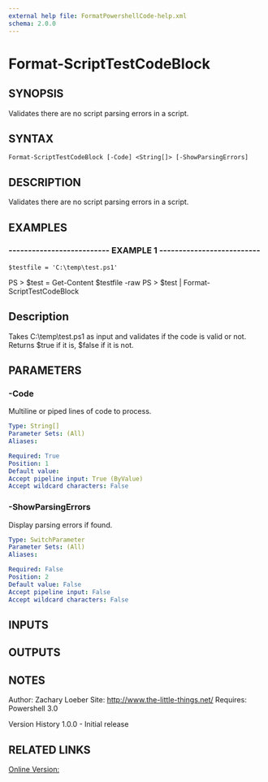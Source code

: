 ```yaml
---
external help file: FormatPowershellCode-help.xml
schema: 2.0.0
---
```


# Format-ScriptTestCodeBlock
## SYNOPSIS
Validates there are no script parsing errors in a script.

## SYNTAX

```
Format-ScriptTestCodeBlock [-Code] <String[]> [-ShowParsingErrors]
```

## DESCRIPTION
Validates there are no script parsing errors in a script.

## EXAMPLES

### -------------------------- EXAMPLE 1 --------------------------
```
$testfile = 'C:\temp\test.ps1'
```

PS \> $test = Get-Content $testfile -raw
PS \> $test | Format-ScriptTestCodeBlock

Description
-----------
Takes C:\temp\test.ps1 as input and validates if the code is valid or not.
Returns $true if it is, $false if it is not.

## PARAMETERS

### -Code
Multiline or piped lines of code to process.

```yaml
Type: String[]
Parameter Sets: (All)
Aliases: 

Required: True
Position: 1
Default value: 
Accept pipeline input: True (ByValue)
Accept wildcard characters: False
```

### -ShowParsingErrors
Display parsing errors if found.

```yaml
Type: SwitchParameter
Parameter Sets: (All)
Aliases: 

Required: False
Position: 2
Default value: False
Accept pipeline input: False
Accept wildcard characters: False
```

## INPUTS

## OUTPUTS

## NOTES
Author: Zachary Loeber
Site: http://www.the-little-things.net/
Requires: Powershell 3.0

Version History
1.0.0 - Initial release

## RELATED LINKS

[Online Version:]()


